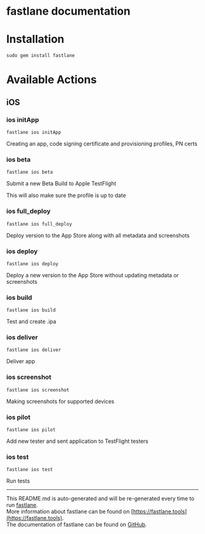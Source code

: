 fastlane documentation
================
# Installation
```
sudo gem install fastlane
```
# Available Actions
## iOS
### ios initApp
```
fastlane ios initApp
```
Creating an app, code signing certificate and provisioning profiles, PN certs
### ios beta
```
fastlane ios beta
```
Submit a new Beta Build to Apple TestFlight

This will also make sure the profile is up to date
### ios full_deploy
```
fastlane ios full_deploy
```
Deploy version to the App Store along with all metadata and screenshots
### ios deploy
```
fastlane ios deploy
```
Deploy a new version to the App Store without updating metadata or screenshots
### ios build
```
fastlane ios build
```
Test and create .ipa
### ios deliver
```
fastlane ios deliver
```
Deliver app
### ios screenshot
```
fastlane ios screenshot
```
Making screenshots for supported devices
### ios pilot
```
fastlane ios pilot
```
Add new tester and sent application to TestFlight testers
### ios test
```
fastlane ios test
```
Run tests

----

This README.md is auto-generated and will be re-generated every time to run [fastlane](https://fastlane.tools).  
More information about fastlane can be found on [https://fastlane.tools](https://fastlane.tools).  
The documentation of fastlane can be found on [GitHub](https://github.com/fastlane/fastlane).